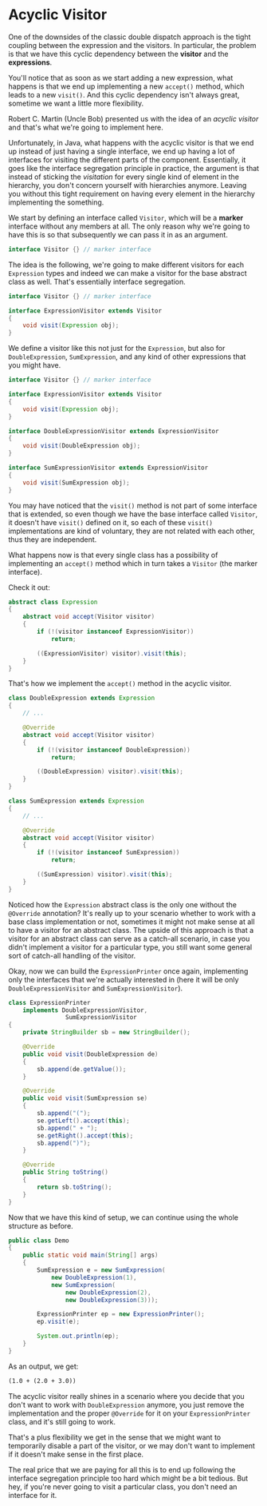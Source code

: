 # Acyclic Visitor

One of the downsides of the classic double dispatch approach is the tight coupling between the expression and the visitors. In particular, the problem is that we have this cyclic dependency between the **visitor** and the **expressions**.

You'll notice that as soon as we start adding a new expression, what happens is that we end up implementing a new `accept()` method, which leads to a new `visit()`. And this cyclic dependency isn't always great, sometime we want a little more flexibility.

Robert C. Martin (Uncle Bob) presented us with the idea of an _acyclic visitor_ and that's what we're going to implement here.

Unfortunately, in Java, what happens with the acyclic visitor is that we end up instead of just having a single interface, we end up having a lot of interfaces for visiting the different parts of the component. Essentially, it goes like the interface segregation principle in practice, the argument is that instead of sticking the _visitation_ for every single kind of element in the hierarchy, you don't concern yourself with hierarchies anymore. Leaving you without this tight requirement on having every element in the hierarchy implementing the something.

We start by defining an interface called `Visitor`, which will be a **marker** interface without any members at all. The only reason why we're going to have this is so that subsequently we can pass it in as an argument.

```java
interface Visitor {} // marker interface
```

The idea is the following, we're going to make different visitors for each `Expression` types and indeed we can make a visitor for the base abstract class as well. That's essentially interface segregation.

```java
interface Visitor {} // marker interface

interface ExpressionVisitor extends Visitor 
{
    void visit(Expression obj);
}
```

We define a visitor like this not just for the `Expression`, but also for `DoubleExpression`, `SumExpression`, and any kind of other expressions that you might have.

```java
interface Visitor {} // marker interface

interface ExpressionVisitor extends Visitor 
{
    void visit(Expression obj);
}

interface DoubleExpressionVisitor extends ExpressionVisitor 
{
    void visit(DoubleExpression obj);
}

interface SumExpressionVisitor extends ExpressionVisitor 
{
    void visit(SumExpression obj);
}
```

You may have noticed that the `visit()` method is not part of some interface that is extended, so even though we have the base interface called `Visitor`, it doesn't have `visit()` defined on it, so each of these `visit()` implementations are kind of voluntary, they are not related with each other, thus they are independent.

What happens now is that every single class has a possibility of implementing an `accept()` method which in turn takes a `Visitor` (the marker interface).

Check it out:

```java
abstract class Expression
{
    abstract void accept(Visitor visitor)
    {
        if (!(visitor instanceof ExpressionVisitor))
            return;

        ((ExpressionVisitor) visitor).visit(this);
    }
}
```

That's how we implement the `accept()` method in the acyclic visitor.

```java
class DoubleExpression extends Expression 
{
    // ...

    @Override
    abstract void accept(Visitor visitor)
    {
        if (!(visitor instanceof DoubleExpression))
            return;

        ((DoubleExpression) visitor).visit(this);
    }
}

class SumExpression extends Expression 
{
    // ...

    @Override
    abstract void accept(Visitor visitor)
    {
        if (!(visitor instanceof SumExpression))
            return;

        ((SumExpression) visitor).visit(this);
    }
}
```

Noticed how the `Expression` abstract class is the only one without the `@Override` annotation? It's really up to your scenario whether to work with a base class implementation or not, sometimes it might not make sense at all to have a visitor for an abstract class. The upside of this approach is that a visitor for an abstract class can serve as a catch-all scenario, in case you didn't implement a visitor for a particular type, you still want some general sort of catch-all handling of the visitor.

Okay, now we can build the `ExpressionPrinter` once again, implementing only the interfaces that we're actually interested in (here it will be only `DoubleExpressionVisitor` and `SumExpressionVisitor`).

```java
class ExpressionPrinter 
    implements DoubleExpressionVisitor, 
                SumExpressionVisitor
{
    private StringBuilder sb = new StringBuilder();

    @Override
    public void visit(DoubleExpression de) 
    {
        sb.append(de.getValue());
    }

    @Override
    public void visit(SumExpression se) 
    {
        sb.append("(");
        se.getLeft().accept(this);
        sb.append(" + ");
        se.getRight().accept(this);
        sb.append(")");
    }

    @Override
    public String toString() 
    {
        return sb.toString();
    }
}
```

Now that we have this kind of setup, we can continue using the whole structure as before.

```java
public class Demo 
{
    public static void main(String[] args) 
    {
        SumExpression e = new SumExpression(
            new DoubleExpression(1), 
            new SumExpression(
                new DoubleExpression(2), 
                new DoubleExpression(3)));

        ExpressionPrinter ep = new ExpressionPrinter();
        ep.visit(e);

        System.out.println(ep);
    }
}
```

As an output, we get:

```txt
(1.0 + (2.0 + 3.0))
```

The acyclic visitor really shines in a scenario where you decide that you don't want to work with `DoubleExpression` anymore, you just remove the implementation and the proper `@Override` for it on your `ExpressionPrinter` class, and it's still going to work.

That's a plus flexibility we get in the sense that we might want to temporarily disable a part of the visitor, or we may don't want to implement if it doesn't make sense in the first place.

The real price that we are paying for all this is to end up following the interface segregation principle too hard which might be a bit tedious. But hey, if you're never going to visit a particular class, you don't need an interface for it.
